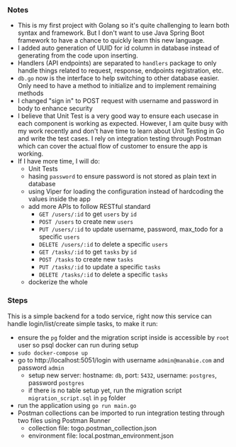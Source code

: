 ### Notes
- This is my first project with Golang so it's quite challenging to learn both syntax and framework. But I don't want to
use Java Spring Boot framework to have a chance to quickly learn this new language.
- I added auto generation of UUID for id column in database instead of generating from the code upon inserting.
- Handlers (API endpoints) are separated to `handlers` package to only handle things related to request, response, endpoints registration, etc.
- `db.go` now is the interface to help switching to other database easier. Only need to have a method to initialize and to implement remaining methods
- I changed "sign in" to POST request with username and password in body to enhance security
- I believe that Unit Test is a very good way to ensure each usecase in each component is working as expected. However, I am quite busy
with my work recently and don't have time to learn about Unit Testing in Go and write the test cases. I rely on integration testing
through Postman which can cover the actual flow of customer to ensure the app is working.
- If I have more time, I will do:
	- Unit Tests
	- hasing `password` to ensure password is not stored as plain text in database
	- using Viper for loading the configuration instead of hardcoding the values inside the app
	- add more APIs to follow RESTful standard
		- `GET /users/:id` to get `users` by `id`
		- `POST /users` to create new `users`
		- `PUT /users/:id` to update username, password, max_todo for a specific `users` 
		- `DELETE /users/:id` to delete a specific `users`
		- `GET /tasks/:id` to get `tasks` by `id`
		- `POST /tasks` to create new `tasks`
		- `PUT /tasks/:id` to update a specific `tasks`
		- `DELETE /tasks/:id` to delete a specific `tasks`
	- dockerize the whole

### Steps
This is a simple backend for a todo service, right now this service can handle login/list/create simple tasks, to make it run:
- ensure the `pg` folder and the migration script inside is accessible by `root` user so psql docker can run during setup
- `sudo docker-compose up`
-  go to http://localhost:5051/login with username `admin@manabie.com` and password `admin`
	- setup new server: hostname: `db`, port: `5432`, username: `postgres`, password `postgres`
	- if there is no table setup yet, run the migration script `migration_script.sql` in `pg` folder
- run the application using `go run main.go`
- Postman collections can be imported to run integration testing through two files using Postman Runner
	- collection file: togo.postman_collection.json
	- environment file: local.postman_environment.json